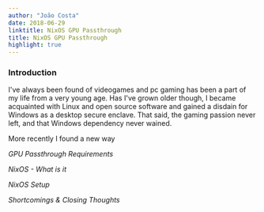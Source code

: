 ```yaml
---
author: "João Costa"
date: 2018-06-29
linktitle: NixOS GPU Passthrough 
title: NixOS GPU Passthrough
highlight: true
---
```


### **Introduction**

I've always been found of videogames and pc gaming has been a part of my life from a very young age. Has I've grown older though, I became acquainted with Linux and open source software and gained a disdain for Windows as a desktop secure enclave. That said, the gaming passion never left, and that Windows dependency never wained.

More recently I found a new way 

*GPU Passthrough Requirements*

*NixOS - What is it*

*NixOS Setup*

*Shortcomings & Closing Thoughts*
